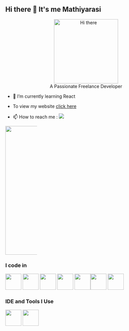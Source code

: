 ## Hi there 👋 It's me Mathiyarasi

<div align="center">
  <img src="https://github.com/user-attachments/assets/49ff329f-8be0-40a9-ac53-c613f1612857" alt="Hi there" width="200"/>
</div>

<div align="center">
A Passionate Freelance Developer
</div>

<div style="display: inline-block; width: 70%; vertical-align: top;">
   <div style="flex: 1;">

- 🌱 I’m currently learning React
- To view my website [click here](https://mathiyarasi-soundar.github.io/)
- 📫 How to reach me :   [<img src="https://img.shields.io/badge/LinkedIn-0077B5?style=for-the-badge&logo=linkedin&logoColor=white" />](https://www.linkedin.com/in/Mathiyarasi85/)

   </div>
   <div style="display: inline-block; width: 28%; vertical-align: top; text-align: right;">
   
<img src="https://github.com/user-attachments/assets/f0ab21b7-494c-4aef-9cfd-e14916301745" alt="" width="400"/>

   </div>
</div>


### I code in
<img height="50" width="50" src="https://img.icons8.com/color/48/000000/html-5.png" /> <img height="50" width="50" src="https://img.icons8.com/color/48/000000/css3.png" /> <img height="50" width="50" src="https://img.icons8.com/color/48/000000/sass.png"/> <img height="50" width="50" src="https://img.icons8.com/color/48/000000/bootstrap.png" />
<img height="50" width="50" src="https://img.icons8.com/color/48/000000/javascript.png"/><img height="50" width="50" src="https://img.icons8.com/color/48/000000/react-native.png"/>  <img height="50" width="50" src="https://img.icons8.com/color/48/000000/nodejs.png"/> 

### IDE and Tools I Use
<img height="50" width="50" src="https://img.icons8.com/color/48/000000/visual-studio-code-2019.png"/>  <img height="50" width="50" src="https://img.icons8.com/color/50/000000/git.png"/> 
